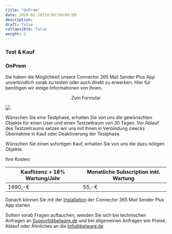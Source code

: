 ```yaml
---
title: "OnPrem"
date: 2020-02-28T10:08:56+09:00
description: 
draft: false
collapsible: false
weight: 2
---
```

### Test & Kauf

### OnPrem
Sie haben die Möglichkeit unsere Connector 365 Mail Sender Plus App unverbindlich vorab zu testen oder auch direkt zu erwerben. Hier für benötigen wir einige Informationen von Ihnen.

<p style="text-align: center;">
Zum Formular
</p>

[<img src="/images/apps/Forms_plus.png">](https://forms.office.com/Pages/ResponsePage.aspx?id=wbg8p1B5wk60E37fEWJ6gK10RbLPyuxOs2bKXXZxm8JUM0tNOEJVMlIxUkpOQzJTN0owME5OV0wwNy4u)

Wünschen Sie eine Testphase, erhalten Sie von uns die gewünschten Objekte für einen User und einen Testzeitraum von 30 Tagen. Vor Ablauf des Testzeitraums setzen wir uns mit Ihnen in Verbindung zwecks Übernahme in Kauf oder Deaktivierung der Testphase.

Wünschen Sie einen sofortigen Kauf, erhalten Sie von uns die dazu nötigen Objekte.

Ihre Kosten:

| Kauflizenz + 18% Wartung/Jahr | Monatliche Subscription inkl. Wartung |
|-------------------------------|---------------------------------------|
|1690,-€                        |55,-€                                  |

Danach können Sie mit der [Installation](/de-de/apps/mail-sender-plus/first-steps/installation/) der Connector 365 Mail Sender Plus App starten

Sollten vorab Fragen auftauchen, wenden Sie sich bei technischen Anfragen an Support@belware.de und bei allgemeinen Anfragen wie Preise, Ablauf oder Ähnliches an die Info@belware.de